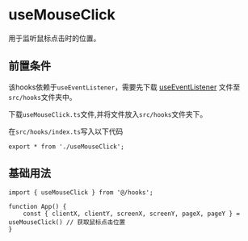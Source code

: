 # useMouseClick
用于监听鼠标点击时的位置。

## 前置条件
该hooks依赖于`useEventListener`，需要先下载 <a href='/ono-document/hooks/useEventListener'>useEventListener</a> 文件至`src/hooks`文件夹中。

下载`useMouseClick.ts`文件,并将文件放入`src/hooks`文件夹下。

在`src/hooks/index.ts`写入以下代码
```tsx
export * from './useMouseClick';
```

## 基础用法
```tsx
import { useMouseClick } from '@/hooks';

function App() {
    const { clientX, clientY, screenX, screenY, pageX, pageY } = useMouseClick() // 获取鼠标点击位置
}
```
